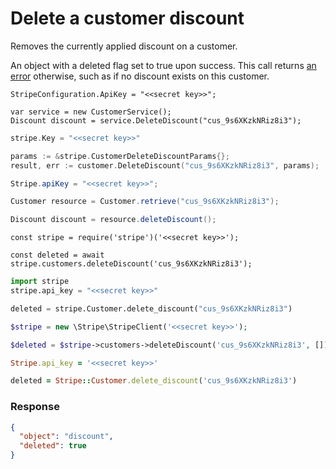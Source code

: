 # Delete a customer discount

Removes the currently applied discount on a customer.

An object with a deleted flag set to true upon success. This call returns [an error](#errors) otherwise, such as if no discount exists on this customer.


```dotnet
StripeConfiguration.ApiKey = "<<secret key>>";

var service = new CustomerService();
Discount discount = service.DeleteDiscount("cus_9s6XKzkNRiz8i3");
```

```go
stripe.Key = "<<secret key>>"

params := &stripe.CustomerDeleteDiscountParams{};
result, err := customer.DeleteDiscount("cus_9s6XKzkNRiz8i3", params);
```

```java
Stripe.apiKey = "<<secret key>>";

Customer resource = Customer.retrieve("cus_9s6XKzkNRiz8i3");

Discount discount = resource.deleteDiscount();
```

```node
const stripe = require('stripe')('<<secret key>>');

const deleted = await stripe.customers.deleteDiscount('cus_9s6XKzkNRiz8i3');
```

```python
import stripe
stripe.api_key = "<<secret key>>"

deleted = stripe.Customer.delete_discount("cus_9s6XKzkNRiz8i3")
```

```php
$stripe = new \Stripe\StripeClient('<<secret key>>');

$deleted = $stripe->customers->deleteDiscount('cus_9s6XKzkNRiz8i3', []);
```

```ruby
Stripe.api_key = '<<secret key>>'

deleted = Stripe::Customer.delete_discount('cus_9s6XKzkNRiz8i3')
```

### Response

```json
{
  "object": "discount",
  "deleted": true
}
```